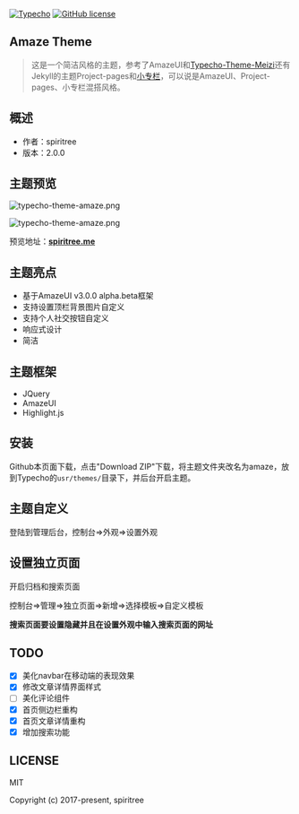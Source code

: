
[![Typecho](https://img.shields.io/badge/typecho-1.1-red.svg?style=flat-square)](http://typecho.org/)
[![GitHub license](https://img.shields.io/badge/license-MIT-blue.svg?style=flat-square)](https://raw.githubusercontent.com/spiritree/typecho-theme-amaze/master/LICENSE)
## Amaze Theme
> 这是一个简洁风格的主题，参考了AmazeUI和[Typecho-Theme-Meizi](https://github.com/tlerbao/Typecho-Theme-Meizi)还有Jekyll的主题Project-pages和[小专栏](https://xiaozhuanlan.com/)，可以说是AmazeUI、Project-pages、小专栏混搭风格。

## 概述

- 作者：spiritree
- 版本：2.0.0

## 主题预览
![typecho-theme-amaze.png](https://raw.githubusercontent.com/spiritree/typecho-theme-amaze/master/screenshot.png)

![typecho-theme-amaze.png](https://raw.githubusercontent.com/spiritree/typecho-theme-amaze/master/mobilescreenshot.png)

预览地址：**[spiritree.me](https://spiritree.me)**

## 主题亮点
- 基于AmazeUI v3.0.0 alpha.beta框架
- 支持设置顶栏背景图片自定义
- 支持个人社交按钮自定义
- 响应式设计
- 简洁

## 主题框架
- JQuery
- AmazeUI
- Highlight.js

## 安装
Github本页面下载，点击"Download ZIP"下载，将主题文件夹改名为amaze，放到Typecho的`usr/themes/`目录下，并后台开启主题。

## 主题自定义
登陆到管理后台，控制台=>外观=>设置外观

## 设置独立页面
开启归档和搜索页面

控制台=>管理=>独立页面=>新增=>选择模板=>自定义模板

**搜索页面要设置隐藏并且在设置外观中输入搜索页面的网址**
## TODO
- [x] 美化navbar在移动端的表现效果
- [x] 修改文章详情界面样式
- [ ] 美化评论组件
- [x] 首页侧边栏重构
- [x] 首页文章详情重构
- [x] 增加搜索功能

## LICENSE

MIT

Copyright (c) 2017-present, spiritree